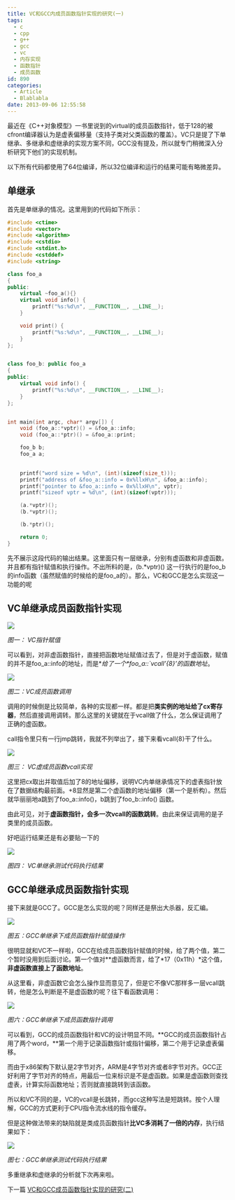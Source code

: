 ```yaml
---
title: VC和GCC内成员函数指针实现的研究(一)
tags:
  - c
  - cpp
  - g++
  - gcc
  - vc
  - 内存实现
  - 函数指针
  - 成员函数
id: 890
categories:
  - Article
  - Blablabla
date: 2013-09-06 12:55:58
---
```


最近在《C++对象模型》一书里说到的virtual的成员函数指针，低于128的被cfront编译器认为是虚表偏移量（支持子类对父类函数的覆盖）。VC只是提了下单继承、多继承和虚继承的实现方案不同，GCC没有提及，所以就专门稍微深入分析研究下他们的实现机制。

以下所有代码都使用了64位编译，所以32位编译和运行的结果可能有略微差异。

## 单继承
首先是单继承的情况。这里用到的代码如下所示： 

```cpp
#include <ctime>
#include <vector>
#include <algorithm>
#include <cstdio>
#include <stdint.h>
#include <cstddef>
#include <string>

class foo_a
{
public:
    virtual ~foo_a(){}
    virtual void info() {
        printf("%s:%d\n", __FUNCTION__, __LINE__);
    }

    void print() {
        printf("%s:%d\n", __FUNCTION__, __LINE__);
    }
};


class foo_b: public foo_a
{
public:
    virtual void info() {
        printf("%s:%d\n", __FUNCTION__, __LINE__);
    }
};


int main(int argc, char* argv[]) {
    void (foo_a::*vptr)() = &foo_a::info;
    void (foo_a::*ptr)() = &foo_a::print;

    foo_b b;
    foo_a a;

    
    printf("word size = %d\n", (int)(sizeof(size_t)));
    printf("address of &foo_a::info = 0x%llxH\n", &foo_a::info);
    printf("pointer to &foo_a::info = 0x%llxH\n", vptr);
    printf("sizeof vptr = %d\n", (int)(sizeof(vptr)));

    (a.*vptr)();
    (b.*vptr)();

    (b.*ptr)();

    return 0;
}
```

先不展示这段代码的输出结果。这里面只有一层继承，分别有虚函数和非虚函数。并且都有指针赋值和执行操作。不出所料的是，(b.*vptr)() 这一行执行的是foo_b的info函数（虽然赋值的时候给的是foo_a的）。那么，VC和GCC是怎么实现这一功能的呢

## VC单继承成员函数指针实现

![](p890_img1.png)

*图一： VC指针赋值*

可以看到，对非虚函数指针，直接把函数地址赋值过去了，但是对于虚函数，赋值的并不是foo_a::info的地址，而是**给了一个*foo_a::`vcall&rsquo;{8}&rsquo;*的函数地址**。

![](p890_img2.png)

*图二：VC成员函数调用*

调用的时候倒是比较简单，各种的实现都一样。都是把**类实例的地址给了cx寄存器**，然后直接调用调转。那么这里的关键就在于vcall做了什么，怎么保证调用了正确的虚函数。

call指令里只有一行jmp跳转，我就不列举出了，接下来看vcall{8}干了什么。

![](p890_img3.png)

*图三： VC虚成员函数vcall实现*

这里把cx取出并取值后加了8的地址偏移，说明VC内单继承情况下的虚表指针放在了数据结构最前面。+8显然是第二个虚函数的地址偏移（第一个是析构）。然后就华丽丽地a跳到了foo_a::info()，b跳到了foo_b::info() 函数。

由此可见，对于**虚函数指针，会多一次vcall的函数跳转**。由此来保证调用的是子类里的成员函数。

好吧运行结果还是有必要贴一下的

![](p890_img4.png)

*图四： VC单继承测试代码执行结果*

## GCC单继承成员函数指针实现

接下来就是GCC了。GCC是怎么实现的呢？同样还是祭出大杀器，反汇编。

![](p890_img5.png)

*图五：GCC单继承下成员函数指针赋值操作*

很明显就和VC不一样啦，GCC在给成员函数指针赋值的时候，给了两个值，第二个暂时没用到后面讨论。第一个值对**虚函数而言，给了*17（0x11h）*这个值，**非虚函数直接上了函数地址**。

从这里看，非虚函数它会怎么操作显而意见了，但是它不像VC那样多一层vcall跳转，他是怎么判断是不是虚函数的呢？往下看函数调用：

![](p890_img6.png)

*图六：GCC单继承下成员函数指针调用*

可以看到，GCC的成员函数指针和VC的设计明显不同。**GCC的成员函数指针占用了两个word，**第一个用于记录函数指针或指针偏移，第二个用于记录虚表偏移。

而由于x86架构下默认是2字节对齐，ARM是4字节对齐或者8字节对齐。GCC正好利用了字节对齐的特点，用最后一位来标识是不是虚函数。如果是虚函数则查找虚表，计算实际函数地址；否则就直接跳转到该函数。

所以和VC不同的是，VC的vcall是长跳转，而gcc这种写法是短跳转。按个人理解，GCC的方式更利于CPU指令流水线的指令缓存。

但是这种做法带来的缺陷就是类成员函数指针**比VC多消耗了一倍的内存**，执行结果如下：

![](p890_img7.png)

*图七：GCC单继承测试代码执行结果*

多重继承和虚继承的分析就下次再来啦。

下一篇&nbsp;[VC和GCC成员函数指针实现的研究(二)](https://www.owent.net/2013/896.html)
